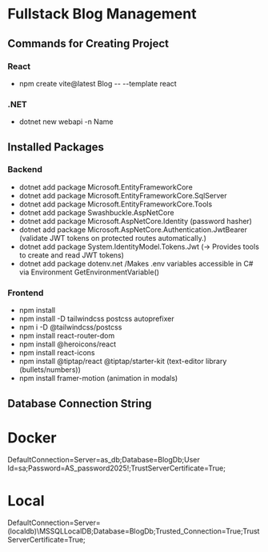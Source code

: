 # Fullstack Blog Management

## Commands for Creating Project

### React

- npm create vite@latest Blog -- --template react

### .NET

- dotnet new webapi -n Name

## Installed Packages

### Backend

- dotnet add package Microsoft.EntityFrameworkCore
- dotnet add package Microsoft.EntityFrameworkCore.SqlServer
- dotnet add package Microsoft.EntityFrameworkCore.Tools
- dotnet add package Swashbuckle.AspNetCore
- dotnet add package Microsoft.AspNetCore.Identity (password hasher)
- dotnet add package Microsoft.AspNetCore.Authentication.JwtBearer (validate JWT tokens on protected routes automatically.)
- dotnet add package System.IdentityModel.Tokens.Jwt (→ Provides tools to create and read JWT tokens)
- dotnet add package dotenv.net /Makes .env variables accessible in C# via Environment GetEnvironmentVariable()



### Frontend

- npm install
- npm install -D tailwindcss postcss autoprefixer
- npm i -D @tailwindcss/postcss
- npm install react-router-dom
- npm install @heroicons/react
- npm install react-icons
- npm install @tiptap/react @tiptap/starter-kit
  (text-editor library (bullets/numbers))
- npm install framer-motion (animation in modals)


## Database Connection String
# Docker
DefaultConnection=Server=as_db;Database=BlogDb;User Id=sa;Password=AS_password2025!;TrustServerCertificate=True;

# Local 
DefaultConnection=Server=(localdb)\\MSSQLLocalDB;Database=BlogDb;Trusted_Connection=True;TrustServerCertificate=True;
